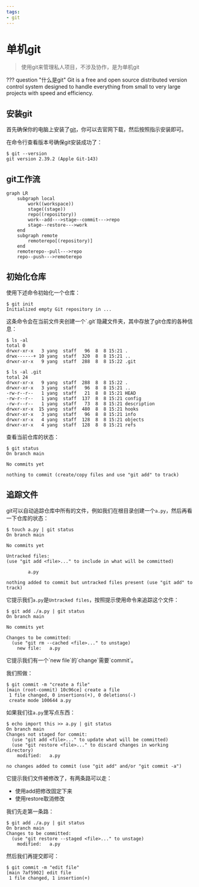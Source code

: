 ```yaml
---
tags:
- git
---
```


# 单机git
> 使用git来管理私人项目，不涉及协作，是为单机git

??? question "什么是git"
    Git is a free and open source distributed version control system designed to handle everything from small to very large projects with speed and efficiency.
## 安装git
首先确保你的电脑上安装了[git](https://git-scm.com/)，你可以去官网下载，然后按照指示安装即可。

在命令行查看版本号确保git安装成功了：
<div class="console">

```console
$ git --version
git version 2.39.2 (Apple Git-143)
```

</div>

## git工作流
```mermaid
graph LR
    subgraph local
        work((workspace))
        stage((stage))
        repo((repository))
        work--add--->stage--commit--->repo
        stage--restore--->work
    end
    subgraph remote
        remoterepo[(repository)]
    end
    remoterepo--pull--->repo
    repo--push--->remoterepo
```
## 初始化仓库
使用下述命令初始化一个仓库：
<div class="console">

```console
$ git init
Initialized empty Git repository in ...
```

</div>
这条命令会在当前文件夹创建一个`.git`隐藏文件夹，其中存放了git仓库的各种信息：
<div class="console">

```console
$ ls -al
total 0
drwxr-xr-x   3 yang  staff   96  8  8 15:21 .
drwx------+ 10 yang  staff  320  8  8 15:21 ..
drwxr-xr-x   9 yang  staff  288  8  8 15:22 .git

$ ls -al .git 
total 24
drwxr-xr-x   9 yang  staff  288  8  8 15:22 .
drwxr-xr-x   3 yang  staff   96  8  8 15:21 ..
-rw-r--r--   1 yang  staff   21  8  8 15:21 HEAD
-rw-r--r--   1 yang  staff  137  8  8 15:21 config
-rw-r--r--   1 yang  staff   73  8  8 15:21 description
drwxr-xr-x  15 yang  staff  480  8  8 15:21 hooks
drwxr-xr-x   3 yang  staff   96  8  8 15:21 info
drwxr-xr-x   4 yang  staff  128  8  8 15:21 objects
drwxr-xr-x   4 yang  staff  128  8  8 15:21 refs
```

</div>


查看当前仓库的状态：
<div class="console">

```console
$ git status
On branch main

No commits yet

nothing to commit (create/copy files and use "git add" to track)
```

</div>

## 追踪文件
git可以自动追踪仓库中所有的文件，例如我们在根目录创建一个`a.py`，然后再看一下仓库的状态：

<div class="console">

```console
$ touch a.py | git status
On branch main

No commits yet

Untracked files:
(use "git add <file>..." to include in what will be committed)

    	a.py

nothing added to commit but untracked files present (use "git add" to track)
```

</div>

它提示我们`a.py`是`Untracked files`，按照提示使用命令来追踪这个文件：

<div class="console">

```console
$ git add ./a.py | git status
On branch main

No commits yet

Changes to be committed:
  (use "git rm --cached <file>..." to unstage)
	new file:   a.py

```

</div>
它提示我们有一个`new file`的`change`需要`commit`。

我们照做：

<div class="console">

```console
$ git commit -m "create a file"
[main (root-commit) 10c96ce] create a file
 1 file changed, 0 insertions(+), 0 deletions(-)
 create mode 100644 a.py
```

</div>

如果我们往`a.py`里写点东西：
<div class="console">

```console
$ echo import this >> a.py | git status
On branch main
Changes not staged for commit:
  (use "git add <file>..." to update what will be committed)
  (use "git restore <file>..." to discard changes in working directory)
	modified:   a.py

no changes added to commit (use "git add" and/or "git commit -a")
```

</div>

它提示我们文件被修改了，有两条路可以走：

- 使用add把修改固定下来
- 使用restore取消修改

我们先走第一条路：
<div class="console">

```console
$ git add ./a.py | git status
On branch main
Changes to be committed:
  (use "git restore --staged <file>..." to unstage)
	modified:   a.py
```

</div>
然后我们再提交即可：
<div class="console">

```console
$ git commit -m "edit file"
[main 7af5902] edit file
 1 file changed, 1 insertion(+)
```

</div>